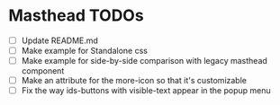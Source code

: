 # Masthead TODOs

- [ ] Update README.md
- [ ] Make example for Standalone css
- [ ] Make example for side-by-side comparison with legacy masthead component
- [ ] Make an attribute for the more-icon so that it's customizable
- [ ] Fix the way ids-buttons with visible-text appear in the popup menu
